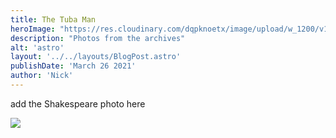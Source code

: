 ```yaml
---
title: The Tuba Man
heroImage: "https://res.cloudinary.com/dqpknoetx/image/upload/w_1200/v1404943402/maltese-fishermen.jpg"
description: "Photos from the archives"
alt: 'astro'
layout: '../../layouts/BlogPost.astro'
publishDate: 'March 26 2021'
author: 'Nick'
---
```


add the Shakespeare photo here

![](tuba.jpg)